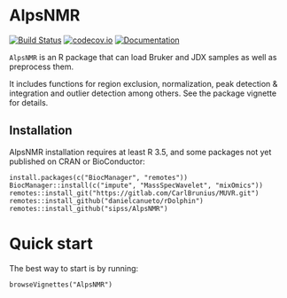 # AlpsNMR

[![Build Status](https://travis-ci.org/sipss/AlpsNMR.svg?branch=master)](https://travis-ci.org/sipss/AlpsNMR) [![codecov.io](https://codecov.io/github/sipss/AlpsNMR/coverage.svg?branch=master)](https://codecov.io/github/sipss/AlpsNMR) [![Documentation](https://img.shields.io/badge/documentation-pkgdown-informational)](https://sipss.github.io/AlpsNMR/)

`AlpsNMR` is an R package that can load Bruker and JDX samples as well as
preprocess them.

It includes functions for region exclusion, normalization, peak detection & integration and
outlier detection among others. See the package vignette for details.


## Installation

AlpsNMR installation requires at least R 3.5, and some packages not yet published on CRAN or BioConductor:

    install.packages(c("BiocManager", "remotes"))
    BiocManager::install(c("impute", "MassSpecWavelet", "mixOmics"))
    remotes::install_git("https://gitlab.com/CarlBrunius/MUVR.git")
    remotes::install_github("danielcanueto/rDolphin")
    remotes::install_github("sipss/AlpsNMR")

Quick start
=============

The best way to start is by running:

    browseVignettes("AlpsNMR")

